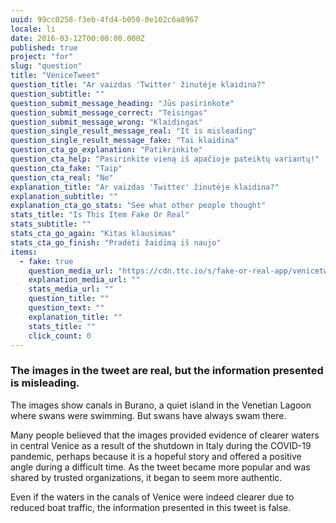 ```yaml
---
uuid: 99cc0258-f3eb-4fd4-b050-0e102c6a8967
locale: li
date: 2016-03-12T00:00:00.000Z
published: true
project: "for"
slug: "question"
title: "VeniceTweet"
question_title: "Ar vaizdas 'Twitter' žinutėje klaidina?"
question_subtitle: ""
question_submit_message_heading: "Jūs pasirinkote"
question_submit_message_correct: "Teisingas"
question_submit_message_wrong: "Klaidingas"
question_single_result_message_real: "It is misleading"
question_single_result_message_fake: "Tai klaidina"
question_cta_go_explanation: "Patikrinkite"
question_cta_help: "Pasirinkite vieną iš apačioje pateiktų variantų!"
question_cta_fake: "Taip"
question_cta_real: "Ne"
explanation_title: "Ar vaizdas 'Twitter' žinutėje klaidina?"
explanation_subtitle: ""
explanation_cta_go_stats: "See what other people thought"
stats_title: "Is This Item Fake Or Real"
stats_subtitle: ""
stats_cta_go_again: "Kitas klausimas"
stats_cta_go_finish: "Pradėti žaidimą iš naujo"
items:
  - fake: true
    question_media_url: "https://cdn.ttc.io/s/fake-or-real-app/venicetweet.jpg"
    explanation_media_url: ""
    stats_media_url: ""
    question_title: ""
    question_text: ""
    explanation_title: ""
    stats_title: ""
    click_count: 0
---
```


### The images in the tweet are real, but the information presented is misleading.

The images show canals in Burano, a quiet island in the Venetian Lagoon where swans were swimming. But swans have always swam there.

Many people believed that the images provided evidence of clearer waters in central Venice as a result of the shutdown in Italy during the COVID-19 pandemic, perhaps because it is a hopeful story and offered a positive angle during a difficult time. As the tweet became more popular and was shared by trusted organizations, it began to seem more authentic.

Even if the waters in the canals of Venice were indeed clearer due to reduced boat traffic, the information presented in this tweet is false.
